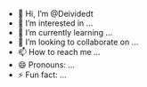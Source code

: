 - 👋 Hi, I’m @Deividedt
- 👀 I’m interested in ...
- 🌱 I’m currently learning ...
- 💞️ I’m looking to collaborate on ...
- 📫 How to reach me ...
- 😄 Pronouns: ...
- ⚡ Fun fact: ...

<!---
Deividedt/Deividedt is a ✨ special ✨ repository because its `README.md` (this file) appears on your GitHub profile.
You can click the Preview link to take a look at your changes.
--->
